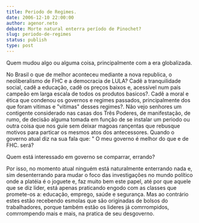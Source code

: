 ```yaml
---
title: Periodo de Regimes.
date: 2006-12-10 22:00:00
author: agenor.neto
debate: Morte natural enterra período de Pinochet?
slug: periodo-de-regimes
status: publish 
type: post
---
```


Quem mudou algo ou alguma coisa, principalmente com a era globalizada.  

No Brasil o que de melhor aconteceu mediante a nova republica, o neoliberalismo de FHC e a democracia de LULA? Cadê a tranquilidade social, cadê a educação, cadê os preços baixos e, acessível num país campeão em larga escala de todos os produtos basicos?. Cadê a moral e ética que condenou os governos e regimes passados, principalmente dos que foram vitimas e "vitimas" desses regimes?. Não vejo senhores um contigente considerado nas casas dos Três Poderes, de manifestação, de rumo, de decisão alguma tomada em função de se instalar um periodo ou outra coisa que nos guie sem deixar magoas rançentas que rebusque motivos para particar os mesmos atos dos antecessores. Quando o governo atual diz na sua fala que: " O meu governo é melhor do que e de FHC. será?  

Quem está interessado em governo se comparrar, errando?  

Por isso, no momento atual ninguém está naturalmente enterrando nada e, sim desenterrando para mudar o foco das investigações no mundo político onde a platéia é o joguete e, faz muito bem este papel, até por que aquele que se diz lider, está apenas praticando engodo com as classes que promete-os a: educação, emprego, saúde e segurança. Mas ao contrário estes estão recebendo esmolas que são originadas de bolsos do trabalhadores, porque também estão os lideres já comrrompidos, comrrompendo mais e mais, na pratica de seu desgoverno.

